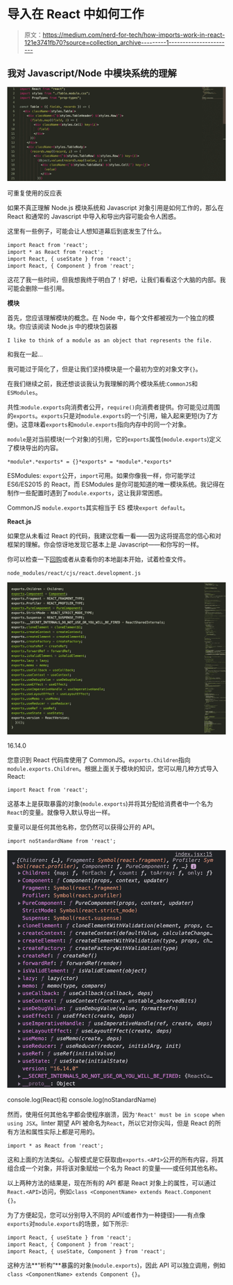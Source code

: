 # 导入在 React 中如何工作

> 原文：<https://medium.com/nerd-for-tech/how-imports-work-in-react-121e3741fb70?source=collection_archive---------1----------------------->

## 我对 Javascript/Node 中模块系统的理解

![](img/72bb3baed08c052096d0534dcf73f770.png)

可重复使用的反应表

如果不真正理解 Node.js 模块系统和 Javascript 对象引用是如何工作的，那么在 React 和通常的 Javascript 中导入和导出内容可能会令人困惑。

这里有一些例子，可能会让人想知道幕后到底发生了什么。

```
import React from 'react';
import * as React from 'react';
import React, { useState } from 'react';
import React, { Component } from 'react';
```

这花了我一些时间，但我想我终于明白了！好吧，让我们看看这个大脑的内部。我可能会删除一些引用。

**模块**

首先，您应该理解模块的概念。在 Node 中，每个文件都被视为一个独立的模块。你应该阅读 Node.js 中的模块包装器

```
I like to think of a module as an object that represents the file.
```

和我在一起…

我可能过于简化了，但是让我们坚持模块是一个最初为空的对象文字`{}`。

在我们继续之前，我还想谈谈我认为我理解的两个模块系统:`CommonJS`和`ESModules`。

共性:`module.exports`向消费者公开，`require()`向消费者提供。你可能见过周围的`exports`。`exports`只是对`module.exports`的一个引用，输入起来更短(为了方便)。这意味着`exports`和`module.exports`指向内存中的同一个对象。

`module`是对当前模块(一个对象)的引用，它的`exports`属性(`module.exports`)定义了模块导出的内容。

```
*module*.*exports* = {}*exports* = *module*.*exports*
```

ESModules: `export`公开，`import`可用。如果你像我一样，你可能学过 ES6/ES2015 的 React，而 ESModules 是你可能知道的唯一模块系统。我记得在制作一些配置时遇到了`module.exports`，这让我非常困惑。

CommonJS `module.exports`其实相当于 ES 模块`export default`。

**React.js**

如果您从未看过 React 的代码，我建议您看一看——因为这将提高您的信心和对框架的理解。你会惊讶地发现它基本上是 Javascript——和你写的一样。

你可以检查一下[回购](https://github.com/facebook/react)或者从查看你的本地副本开始，试着检查文件。

```
node_modules/react/cjs/react.development.js
```

![](img/8c1508c0f4098f7902d8a85917b88258.png)

16.14.0

您意识到 React 代码库使用了 CommonJS。`exports.Children`指向`module.exports.Children`。根据上面关于模块的知识，您可以用几种方式导入 React:

```
import React from 'react';
```

这基本上是获取暴露的对象(`module.exports`)并将其分配给消费者中一个名为`React`的变量。就像导入默认导出一样。

变量可以是任何其他名称，您仍然可以获得公开的 API。

```
import noStandardName from 'react';
```

![](img/24210cacd030802e6ebb31c6089071b4.png)

console.log(React)和 console.log(noStandardName)

然而，使用任何其他名字都会使程序崩溃，因为`'React' must be in scope when using JSX`。linter 期望 API 被命名为`React`，所以它对你尖叫，但是 React 的所有方法和属性实际上都是可用的。

```
import * as React from 'react';
```

这和上面的方法类似。心智模式是它获取由`exports.<API>`公开的所有内容，将其组合成一个对象，并将该对象赋给一个名为 React 的变量——或任何其他名称。

以上两种方法的结果是，现在所有的 API 都是 React 对象上的属性，可以通过`React.<API>`访问，例如`class <ComponentName> extends React.Component {}`。

为了方便起见，您可以分别导入不同的 API(或者作为一种捷径)——有点像`exports`对`module.exports`的场景，如下所示:

```
import React, { useState } from 'react';
import React, { Component } from 'react';
import React, { useState, Component } from 'react';
```

这种方法**“析构”**暴露的对象(`module.exports`)，因此 API 可以独立调用，例如`class <ComponentName> extends Component {}`。
